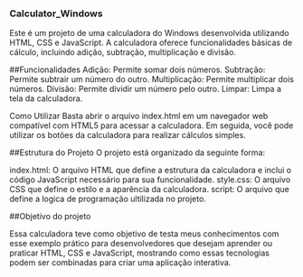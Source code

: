 ### Calculator_Windows

Este é um projeto de uma calculadora do Windows desenvolvida utilizando HTML, CSS e JavaScript. A calculadora oferece funcionalidades básicas de cálculo, incluindo adição, subtração, multiplicação e divisão.



##Funcionalidades
Adição: Permite somar dois números.
Subtração: Permite subtrair um número do outro.
Multiplicação: Permite multiplicar dois números.
Divisão: Permite dividir um número pelo outro.
Limpar: Limpa a tela da calculadora.

Como Utilizar
Basta abrir o arquivo index.html em um navegador web compatível com HTML5 para acessar a calculadora. Em seguida, você pode utilizar os botões da calculadora para realizar cálculos simples.

##Estrutura do Projeto
O projeto está organizado da seguinte forma:

index.html: O arquivo HTML que define a estrutura da calculadora e inclui o código JavaScript necessário para sua funcionalidade.
style.css: O arquivo CSS que define o estilo e a aparência da calculadora.
script: O arquivo que define a logica de programação ultilizada no projeto.

##Objetivo do projeto

Essa calculadora teve como objetivo de testa meus conhecimentos com esse exemplo prático para desenvolvedores que desejam aprender ou praticar HTML, CSS e JavaScript, mostrando como essas tecnologias podem ser combinadas para criar uma aplicação interativa.
